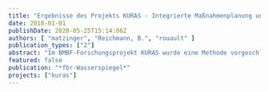 ```yaml
---
title: "Ergebnisse des Projekts KURAS - Integrierte Maßnahmenplanung unter Berücksichtigung der vielfältigen Potentiale der Regenwasserbewirtschaftung"
date: 2018-01-01
publishDate: 2020-05-25T15:14:06Z
authors: [ "matzinger", "Reichmann, B.", "rouault" ]
publication_types: ["2"]
abstract: "Im BMBF-Forschungsprojekt KURAS wurde eine Methode vorgeschlagen, mit der Maßnahmen der Regenwasserbewirtschaftung für konkrete Stadtquartiere ausgewählt und platziert werden können. Hinsichtlich der möglichen Ziele geht die Methode über die wasserwirtschaftliche Wirkung hinaus und betrachtet zusätzlich Effekte auf Umwelt (Grundwasser und Oberflächengewässer, Biodiversität) und Bewohner (Stadtklima, Freiraumqualität, Gebäudeebene) sowie den Aufwand an Kosten und Ressourcen."
featured: false
publication: "*fbr-Wasserspiegel*"
projects: ["kuras"]
---
```


